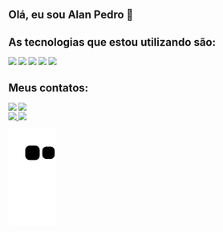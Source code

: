 ## Olá, eu sou  Alan Pedro 🖖

## As tecnologias que estou utilizando são:
<img src="https://img.shields.io/badge/HTML-239120?style=for-the-badge&logo=html5&logoColor=white">
<img src="https://img.shields.io/badge/CSS-239120?&style=for-the-badge&logo=css3&logoColor=white">
<img src="https://img.shields.io/badge/JavaScript-323330?style=for-the-badge&logo=javascript&logoColor=F7DF1E">
<img src="https://img.shields.io/badge/GitHub-100000?style=for-the-badge&logo=github&logoColor=white">
<img src="https://img.shields.io/badge/Git-E34F26?style=for-the-badge&logo=git&logoColor=white"/>


## Meus contatos:

<div>
<a href="https://www.linkedin.com/in/seu-usuário-linkedln-aqui" target="_blank"><img src="https://img.shields.io/badge/-LinkedIn-%230077B5?style=for-the-badge&logo=linkedin&logoColor=white" target="_blank"></a> 
<a href="https://www.youtube.com/seu-canal-youtube-aqui" target="_blank"><img src="https://img.shields.io/badge/YouTube-FF0000?style=for-the-badge&logo=youtube&logoColor=white" target="_blank"></a>  
</div>


<div>
<a href="https://github.com/AlanPedroD">
<img height="180em" src="https://github-readme-stats.vercel.app/api/top-langs/?username=AlanPedroD&layout=compact&langs_count=7&theme=dracula"/>
<img height="180em" src="https://github-readme-stats.vercel.app/api?username=AlanPedroD&show_icons=true&theme=dracula&include_all_commits=true&count_private=true"/>
</div>


![Snake animation](https://github.com/AlanPedroD/AlanPedroD/blob/output/github-contribution-grid-snake.svg)


